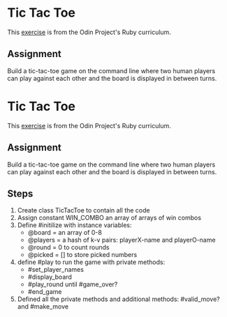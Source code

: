 # Tic Tac Toe
This [exercise](https://www.theodinproject.com/lessons/ruby-tic-tac-toe) is from the Odin Project's Ruby curriculum.
## Assignment
Build a tic-tac-toe game on the command line where two human players can play against each other and the board is displayed in between turns.
# Tic Tac Toe
This [exercise](https://www.theodinproject.com/lessons/ruby-tic-tac-toe) is from the Odin Project's Ruby curriculum.
## Assignment
Build a tic-tac-toe game on the command line where two human players can play against each other and the board is displayed in between turns.
## Steps
1. Create class TicTacToe to contain all the code
2. Assign constant WIN_COMBO an array of arrays of win combos
3. Define #initilize with instance variables:
   - @board = an array of 0-8
   - @players = a hash of k-v pairs: playerX-name and playerO-name
   - @round = 0 to count rounds
   - @picked = [] to store picked numbers
5. define #play to run the game with private methods:
   - #set_player_names
   - #display_board
   - #play_round until #game_over?
   - #end_game
7. Defined all the private methods and additional methods: #valid_move? and #make_move
